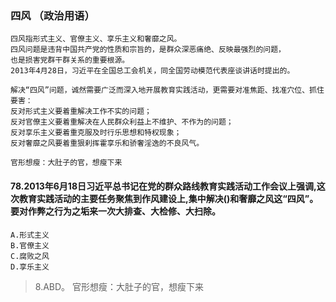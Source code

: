### 四风 （政治用语） 
    四风指形式主义、官僚主义、享乐主义和奢靡之风。
    四风问题是违背中国共产党的性质和宗旨的，是群众深恶痛绝、反映最强烈的问题，
    也是损害党群干群关系的重要根源。
    2013年4月28日，习近平在全国总工会机关，同全国劳动模范代表座谈讲话时提出的。
    
    解决“四风”问题，诚然需要广泛而深入地开展教育实践活动，更需要对准焦距、找准穴位、抓住要害：
    反对形式主义要着重解决工作不实的问题；
    反对官僚主义要着重解决在人民群众利益上不维护、不作为的问题；
    反对享乐主义要着重克服及时行乐思想和特权现象；
    反对奢靡之风要着重狠刹挥霍享乐和骄奢淫逸的不良风气。
    
    官形想瘦：大肚子的官，想瘦下来


#### 78.2013年6月18日习近平总书记在党的群众路线教育实践活动工作会议上强调,这次教育实践活动的主要任务聚焦到作风建设上,集中解决()和奢靡之风这“四风”。要对作弊之行为之垢来一次大排查、大检修、大扫除。
    A.形式主义
    B.官僚主义
    C.腐败之风
    D.享乐主义
>   8.ABD。
    官形想瘦：大肚子的官，想瘦下来












        